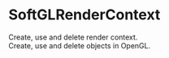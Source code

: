 ﻿# SoftGLRenderContext
Create, use and delete render context.  
Create, use and delete objects in OpenGL.  
